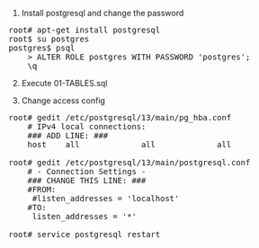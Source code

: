 
1. Install postgresql and change the password
<pre>
root# apt-get install postgresql
root$ su postgres
postgres$ psql
	> ALTER ROLE postgres WITH PASSWORD 'postgres';
	\q
</pre>
2. Execute 01-TABLES.sql

3. Change access config 
<pre>
root# gedit /etc/postgresql/13/main/pg_hba.conf
	# IPv4 local connections:
	### ADD LINE: ###
	host    all             all             all		        md5
	
root# gedit /etc/postgresql/13/main/postgresql.conf
	# - Connection Settings -
	### CHANGE THIS LINE: ###
	#FROM:
	 #listen_addresses = 'localhost'
	#TO: 
	 listen_addresses = '*'
	 
root# service postgresql restart
</pre>
